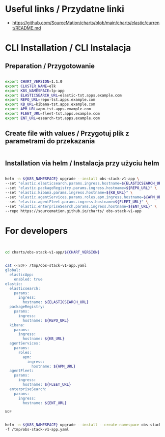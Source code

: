 # Useful links / Przydatne linki
- https://github.com/SourceMation/charts/blob/main/charts/elastic/current/README.md

# CLI Installation / CLI Instalacja

## Preparation / Przygotowanie

```bash

export CHART_VERSION=1.1.0
export CLUSTER_NAME=elk
export K8S_NAMESPACE=lp-app
export ELASTICSEARCH_URL=elastic-tst.apps.example.com
export REPO_URL=repo-tst.apps.example.com
export KB_URL=kibana-tst.apps.example.com
export APM_URL=apm-tst.apps.example.com
export FLEET_URL=fleet-tst.apps.example.com
export ENT_URL=esearch-tst.apps.example.com

```

## Create file with values / Przygotuj plik z parametrami do przekazania

```bash

```


## Installation via helm / Instalacja przy użyciu helm

``` bash

helm -n ${K8S_NAMESPACE} upgrade --install obs-stack-v1-app \
--set "elastic.elasticsearch.params.ingress.hostname=${ELASTICSEARCH_URL}" \
--set "elastic.packageRegistry.params.ingress.hostname=${REPO_URL}" \
--set "elastic.kibana.params.ingress.hostname=${KB_URL}" \
--set "elastic.agentServices.params.roles.apm.ingress.hostname=${APM_URL}" \
--set "elastic.agentFleet.params.ingress.hostname=${FLEET_URL}" \
--set "elastic.enterpriseSearch.params.ingress.hostname=${ENT_URL}" \
--repo https://sourcemation.github.io/charts/ obs-stack-v1-app

```



# For developers

```bash


cd charts/obs-stack-v1-app/${CHART_VERSION}


cat <<EOF> /tmp/obs-stack-v1-app.yaml
global:              
  elasticApp:  
    enabled: true
elastic:
  elasticsearch:
    params:
      ingress:
        hostname: ${ELASTICSEARCH_URL}
  packageRegistry:
    params:
      ingress:
        hostname: ${REPO_URL}
  kibana:
    params:
      ingress:
        hostname: ${KB_URL}
  agentServices:
    params:
      roles:
        apm:
          ingress:
            hostname: ${APM_URL}
  agentFleet:
    params:
      ingress:
        hostname: ${FLEET_URL}
  enterpriseSearch:
    params:
      ingress:
        hostname: ${ENT_URL}

EOF


helm -n ${K8S_NAMESPACE} upgrade --install --create-namespace obs-stack-v1-app . \
-f /tmp/obs-stack-v1-app.yaml

```

